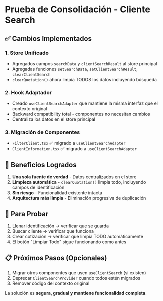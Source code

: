 # Prueba de Consolidación - Cliente Search

## ✅ Cambios Implementados

### 1. **Store Unificado**
- Agregados campos `searchData` y `clientSearchResult` al store principal
- Agregadas funciones `setSearchData`, `setClientSearchResult`, `clearClientSearch`
- `clearQuotation()` ahora limpia TODOS los datos incluyendo búsqueda

### 2. **Hook Adaptador**
- Creado `useClientSearchAdapter` que mantiene la misma interfaz que el contexto original
- Backward compatibility total - componentes no necesitan cambios
- Centraliza los datos en el store principal

### 3. **Migración de Componentes**
- `FilterClient.tsx` ✅ migrado a `useClientSearchAdapter`
- `ClientInformation.tsx` ✅ migrado a `useClientSearchAdapter`

## 🎯 Beneficios Logrados

1. **Una sola fuente de verdad** - Datos centralizados en el store
2. **Limpieza automática** - `clearQuotation()` limpia todo, incluyendo campos de identificación
3. **Sin riesgo** - Funcionalidad existente intacta
4. **Arquitectura más limpia** - Eliminación progresiva de duplicación

## 🧪 Para Probar

1. Llenar identificación → verificar que se guarda
2. Buscar cliente → verificar que funciona
3. Crear cotización → verificar que limpia TODO automáticamente
4. El botón "Limpiar Todo" sigue funcionando como antes

## 📋 Próximos Pasos (Opcionales)

1. Migrar otros componentes que usen `useClientSearch` (si existen)
2. Deprecar `ClientSearchProvider` cuando todos estén migrados
3. Remover código del contexto original

La solución es **segura, gradual y mantiene funcionalidad completa**.
